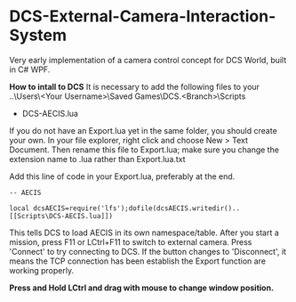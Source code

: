 # DCS-External-Camera-Interaction-System
Very early implementation of a camera control concept for DCS World, built in C# WPF.

**How to intall to DCS**
It is necessary to add the following files to your ..\Users\\\<Your Username>\Saved Games\DCS\.\<Branch\>\Scripts
* DCS-AECIS.lua

If you do not have an Export.lua yet in the same folder, you should create your own.
In your file explorer, right click and choose New > Text Document. Then rename this file to Export.lua; make sure you change the extension name to .lua rather than Export.lua.txt

Add this line of code in your Export.lua, preferably at the end.


`-- AECIS`

`local dcsAECIS=require('lfs');dofile(dcsAECIS.writedir()..[[Scripts\DCS-AECIS.lua]])`

This tells DCS to load AECIS in its own namespace/table.
After you start a mission, press F11 or LCtrl+F11 to switch to external camera. Press 'Connect' to try connecting to DCS. If the button changes to 'Disconnect', it means the TCP connection has been establish the Export function are working properly.

**Press and Hold LCtrl and drag with mouse to change window position.**

